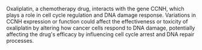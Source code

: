 Oxaliplatin, a chemotherapy drug, interacts with the gene CCNH, which plays a role in cell cycle regulation and DNA damage response. Variations in CCNH expression or function could affect the effectiveness or toxicity of oxaliplatin by altering how cancer cells respond to DNA damage, potentially affecting the drug's efficacy by influencing cell cycle arrest and DNA repair processes.